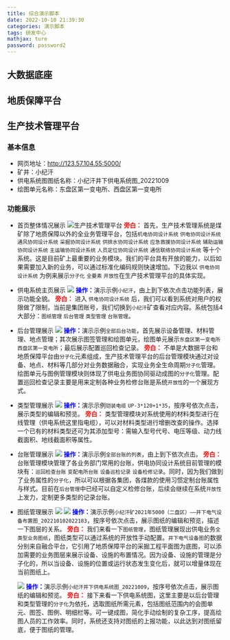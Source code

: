 ```yaml
---
title: 综合演示脚本
date: 2022-10-10 21:39:30
categories: 演示脚本
tags: 研发中心
mathjax: ture
password: password2
---
```

## 大数据底座
## 地质保障平台
## 生产技术管理平台

### 基本信息
* 网页地址：http://123.57.104.55:5000/
* 矿井：小纪汗
* 供电系统图图纸名称：小纪汗井下供电系统图_20221009
* 绘图单元名称：东盘区第一变电所、西盘区第一变电所

### 功能展示
* 首页整体情况展示
![生产技术管理平台](%E7%94%9F%E4%BA%A7%E7%AE%A1%E7%90%86.png)
<font color="red"> **旁白：**</font> 首先，生产技术管理系统是煤矿除了地质保障以外的全业务管理平台，包括`机电协同设计系统` `供电协同设计系统`  `通风协同设计系统` `采掘协同设计系统` `供排水协同设计系统` `应急救援协同设计系统` `辅助运输协同设计系统` `主运输协同设计系统` `人员定位协同设计系统` `通信联络协同设计系统` 等十个系统。这是目前矿上最重要的业务模块。我们的平台具有开放的能力，以后如果需要加入新的业务，可以通过标准化编码规则快速增加。下边我以 `供电协同设计系统` 为例来展示`分子化` `全要素` `开放性`在生产技术管理平台的具体实现。

* 供电系统主页展示
![](16653981899873.jpg)
 <font color="blue"> **操作：**</font>演示示例`小纪汗`，由上到下依次点击功能列表，展示功能全貌。
  <font color="red"> **旁白：**</font> 进入 `供电协同设计系统` 后，我们可以看到系统对用户的权限做了限制，当前是集团账号，我们切换到`小纪汗`矿查看对应内容。系统包括4大部分：`图纸管理` `后台管理` `类型管理` `台账管理`。
  
*   后台管理展示
![](16654044952464.jpg)
 <font color="blue"> **操作：**</font>演示示例`全部后台功能`，首先展示设备管理、材料管理、地点管理；其次展示图签管理和绘图单元，绘图单元展示`东盘区第一变电所`  `西盘区第一变电所`；最后展示配置巡回检查记录。
 <font color="red"> **旁白：**</font> 不单是大数据平台和地质保障平台由`分子化`元素组成，生产技术管理平台的后台管理模块通过对设备、地点、材料等几部分对业务数据融合，实现业务全生命周期`分子化`管理。绘图单元与图例管理模块则体现了供电业务图协同驱动成图的`分子化`管理。配置巡回检查记录主要是用来定制各种业务检修台账是系统`开放性`的一个展现方式。

* 类型管理展示
![](16654078810850.jpg)
 <font color="blue"> **操作：**</font>演示示例`铠装电缆` `UP-3*120+1*35`，按序号依次点击，展示类型的编辑和预览。
<font color="red"> **旁白：**</font> 类型管理模块对系统使用的材料类型进行在线管理（供电系统这里指电缆），可以对材料类型进行增删改查的操作。选择一个已有的材料类型还可为其添加型号：需输入型号代号、电压等级、动力线截面积、地线截面积等属性。

* 台账管理展示
 ![](16654097700052.jpg)
 <font color="blue"> **操作：**</font>演示示例`全部台账的列表`，由上到下依次点击。
 <font color="red"> **旁白：**</font> 台账管理模块管理了各业务部门常用的台账，供电协同设计系统目前管理的模块有：`巡回检查台账` `变配电所台账` `设备巡检记录` `设备检修记录`。同时，因为我们做到了业务属性的`分子化`，所以可以根据各集团，各煤款的使用习惯定制台账属性与样式。目前在`后台管理`中已经可以自定义检修台账，后续会继续在系统`开放性`上发力，定制更多类型的记录台账。
  
*   图纸管理展示
    ![](16653984830105.jpg)
    ![](16653989414434.jpg)
    <font color="blue"> **操作：**</font>演示示例`小纪汗矿2021年5000（二盘区）——井下电气设备布置图_202210102022183`，按序号依次点击，展示图纸的编辑和预览，描述一下图层的关系。
    <font color="red"> **旁白：**</font> 我们来看一下`图纸管理`，图纸管理展现出供电业务`全类型业务图纸`，图纸类型可以通过系统的开放性手动配置。`井下电气设备图`的数据分别来自融合平台，它引用了地质保障平台的采掘工程平面图为底图，可以添加需要的业务图层来展示设备、设施的布置情况。因为设备、设施的管理是分子化的，所以当设备、设施的位置或运行状态发生变化后，就可以增量体现在当前图纸上。
    
    ![](16654042081995.jpg)
    <font color="blue"> **操作：**</font>演示示例`小纪汗井下供电系统图_20221009`，按序号依次点击，展示图纸的编辑和预览。
    <font color="red"> **旁白：**</font> 接下来看一下供电系统图，这里主要是以后台管理和类型管理的`分子化`为依托，选取图纸所需元素，包括图纸范围内的会图单元、图签、图例、明细栏等。可一键成图，简化手动绘制的复杂工序，提高绘图人员的工作效率。同时，系统还支持对图纸的上报功能，以此达到对图纸留底，便于图纸的管理。





